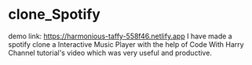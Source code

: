 # clone_Spotify
demo link: https://harmonious-taffy-558f46.netlify.app
I have made a spotify clone a Interactive Music Player with the help of Code With Harry Channel tutorial's video which was very useful and productive.
